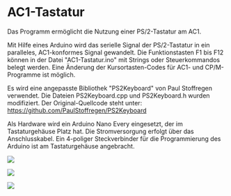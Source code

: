 # AC1-Tastatur
Das Programm ermöglicht die Nutzung einer PS/2-Tastatur am AC1.

Mit Hilfe eines Arduino wird das serielle Signal der PS/2-Tastatur in ein paralleles, AC1-konformes Signal gewandelt.
Die Funktionstasten F1 bis F12 können in der Datei "AC1-Tastatur.ino" mit Strings oder Steuerkommandos belegt werden.
Eine Änderung der Kursortasten-Codes für AC1- und CP/M-Programme ist möglich.

Es wird eine angepasste Bibliothek "PS2Keyboard" von Paul Stoffregen verwendet.
Die Dateien PS2Keyboard.cpp und PS2Keyboard.h wurden modifiziert.
Der Original-Quellcode steht unter: https://github.com/PaulStoffregen/PS2Keyboard

Als Hardware wird ein Arduino Nano Every eingesetzt, der im Tastaturgehäuse Platz hat. 
Die Stromversorgung erfolgt über das Anschlusskabel.
Ein 4-poliger Steckverbinder für die Programmierung des Arduino ist am Tastaturgehäuse angebracht.

![](https://www.ftonn.de/GIT-Projekte/AC1-Tastatur/PS2-Tastatur_mit_Text.jpg)

![](https://www.ftonn.de/GIT-Projekte/AC1-Tastatur/Arduino_Nano_mit_Text.jpg)

![](https://www.ftonn.de/GIT-Projekte/AC1-Tastatur/Arduino-Schaltbild.gif)
